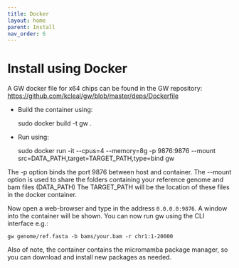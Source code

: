 ```yaml
---
title: Docker
layout: home
parent: Install
nav_order: 6
---
```


# Install using Docker

A GW docker file for x64 chips can be found in the GW repository: https://github.com/kcleal/gw/blob/master/deps/Dockerfile


- Build the container using:

    sudo docker build -t gw .

- Run using:

    sudo docker run -it --cpus=4 --memory=8g -p 9876:9876 --mount src=DATA_PATH,target=TARGET_PATH,type=bind gw


The -p option binds the port 9876 between host and container.
The --mount option is used to share the folders containing your reference genome and bam files (DATA_PATH)
The TARGET_PATH will be the location of these files in the docker container.


Now open a web-browser and type in the address `0.0.0.0:9876`. A window into the container will be shown. 
You can now run gw using the CLI interface e.g.:

```shell
gw genome/ref.fasta -b bams/your.bam -r chr1:1-20000
```


Also of note, the container contains the micromamba package manager, so you can download and install new packages as needed.
